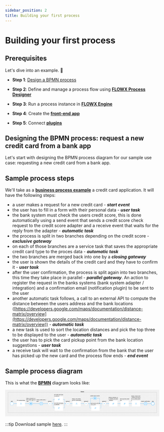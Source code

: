 ```yaml
---
sidebar_position: 2
title: Building your first process
---
```


# Building your first process

## Prerequisites

Let's dive into an example. :rocket:

-  **Step 1**: [Design a BPMN process](../flowx-designer/managing-a-process-flow)

-  **Step 2**: Define and manage a process flow using [**FLOWX Process Designer**](../terms/flowx-process-designer)

-  **Step 3**: Run a process instance in [**FLOWX Engine**](../terms/flowxai-process-engine)

-  **Step 4**: Create the [**front-end app**](../terms/flowx-frontend-application)

-  **Step 5**: Connect [**plugins**](../terms/flowx-plugins)


## Designing the BPMN process: request a new credit card from a bank app

Let's start with designing the BPMN process diagram for our sample use case: requesting a new credit card from a bank app.

## Sample process steps

We'll take as a [**business process example**](../terms/flowx-process) a credit card application. It will have the following steps:

* a user makes a request for a new credit card - _**start event**_
* the user has to fill in a form with their personal data - _**user task**_
* the bank system must check the users credit score, this is done automatically using a send event that sends a credit score check request to the credit score adapter and a receive event that waits for the reply from the adapter - _**automatic task**_
* the process is split in two branches depending on the credit score - _**exclusive gateway**_
* on each of those branches are a service task that saves the appropriate credit card type to the proces data - _**automatic task**_
* the two branches are merged back into one by a _**closing gateway**_
* the user is shown the details of the credit card and they have to confirm it - _**user task**_
* after the user confirmation, the process is split again into two branches, this time they take place in parallel - _**parallel gateway**_. An action to register the request in the banks systems (bank system adapter / integration) and a confirmation email (notification plugin) to be sent to the user
* another automatic task follows, a call to an external API to compute the distance between the users address and the bank locations ([https://developers.google.com/maps/documentation/distance-matrix/overview](https://developers.google.com/maps/documentation/distance-matrix/overview)) - _**automatic task**_
* a new task is used to sort the location distances and pick the top three to be displayed to the user - _**automatic task**_
* the user has to pick the card pickup point from the bank location suggestions - _**user task**_
* a receive task will wait to the confirmation from the bank that the user has picked up the new card and the process flow ends _- **end event**_

## Sample process diagram

This is what the [**BPMN**](../terms/bpmn) diagram looks like:

![Request a new credit card](./img/request_a_new_credit_card.png)

:::tip
Download sample [here](./assets/sample_bpmn_process_new_credit_card.bpmn).
:::
